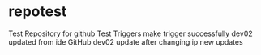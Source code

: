 # repotest

Test Repository for github
Test Triggers
make trigger successfully
dev02 updated from ide
GitHub dev02 update after changing ip
new updates